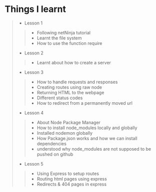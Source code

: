 # Things I learnt
> - Lesson 1
>> - Following netNinja tutorial
>> - Learnt the file system
>> - How to use the function require
> - Lesson 2
>> - Learnt about how to create a server
> - Lesson 3    
>> - How to handle requests and responses
>> - Creating routes using raw node
>> - Returning HTML to the webpage
>> - Different status codes
>> - How to redirect from a permanently moved url
> - Lesson 4 
>> - About Node Package Manager
>> - How to install node_modules locally and globally
>> - Installed nodemon globally
>> - How Package.json works and how we can install dependencies 
>> - understood why node_modules are not supposed to be pushed on github
> - Lesson 5
>> - Using Express to setup routes
>> - Routing html pages using express
>> - Redirects & 404 pages in express



